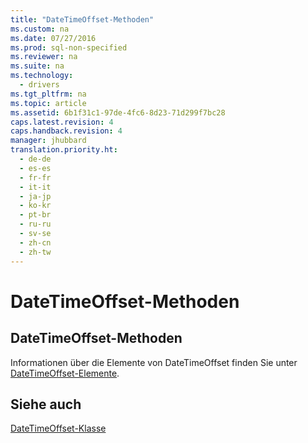 ```yaml
---
title: "DateTimeOffset-Methoden"
ms.custom: na
ms.date: 07/27/2016
ms.prod: sql-non-specified
ms.reviewer: na
ms.suite: na
ms.technology: 
  - drivers
ms.tgt_pltfrm: na
ms.topic: article
ms.assetid: 6b1f31c1-97de-4fc6-8d23-71d299f7bc28
caps.latest.revision: 4
caps.handback.revision: 4
manager: jhubbard
translation.priority.ht: 
  - de-de
  - es-es
  - fr-fr
  - it-it
  - ja-jp
  - ko-kr
  - pt-br
  - ru-ru
  - sv-se
  - zh-cn
  - zh-tw
---
```

# DateTimeOffset-Methoden
    
## DateTimeOffset\-Methoden  
 Informationen über die Elemente von DateTimeOffset finden Sie unter [DateTimeOffset-Elemente](../content/DateTimeOffset-Members.md).  
  
## Siehe auch  
 [DateTimeOffset-Klasse](../content/DateTimeOffset-Class.md)  
  
  